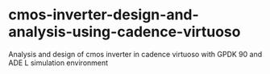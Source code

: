 # cmos-inverter-design-and-analysis-using-cadence-virtuoso
Analysis and design of cmos inverter in cadence virtuoso with GPDK 90 and ADE L simulation environment
